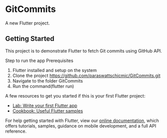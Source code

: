 # GitCommits

A new Flutter project.

## Getting Started

This project is to demonstrate Flutter to fetch Git commits using GitHub API.

Step to run the app
Prerequisites

1. Flutter installed and setup on the system
2. Clone the project https://github.com/paraswattschicmic/GitCommits.git
3. Navigate to the folder GitCommits
4. Run the command(flutter run)

A few resources to get you started if this is your first Flutter project:

- [Lab: Write your first Flutter app](https://flutter.dev/docs/get-started/codelab)
- [Cookbook: Useful Flutter samples](https://flutter.dev/docs/cookbook)

For help getting started with Flutter, view our
[online documentation](https://flutter.dev/docs), which offers tutorials,
samples, guidance on mobile development, and a full API reference.
